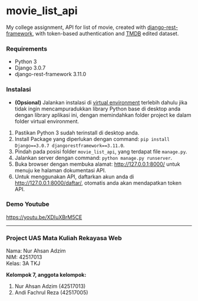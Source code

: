 # movie_list_api
My college assignment, API for list of movie, created with [django-rest-framework](https://www.django-rest-framework.org), with token-based authentication and [TMDB](https://www.kaggle.com/tmdb/tmdb-movie-metadata) edited dataset.

### Requirements
* Python 3
* Django 3.0.7
* django-rest-framework 3.11.0

### Instalasi
* **(Opsional)** Jalankan instalasi di [virtual environment](https://docs.python.org/3/tutorial/venv.html) terlebih dahulu jika tidak ingin mencampuradukkan library Python base di desktop anda dengan library aplikasi ini, dengan memindahkan folder project ke dalam folder virtual environment.
1. Pastikan Python 3 sudah terinstall di desktop anda. 
2. Install Package yang diperlukan dengan command: `pip install Django==3.0.7 djangorestframework==3.11.0`.
3. Pindah pada posisi folder `movie_list_api`, yang terdapat file `manage.py`.
4. Jalankan server dengan command: `python manage.py runserver`.
5. Buka browser dengan membuka alamat: http://127.0.0.1:8000/ untuk menuju ke halaman dokumentasi API.
6. Untuk menggunakan API, daftarkan akun anda di http://127.0.0.1:8000/daftar/, otomatis anda akan mendapatkan token API.

### Demo Youtube
https://youtu.be/XDIuXBrM5CE

---

### Project UAS Mata Kuliah Rekayasa Web
Nama: Nur Ahsan Adzim<br>
NIM: 42517013<br>
Kelas: 3A TKJ

**Kelompok 7, anggota kelompok:**
1. Nur Ahsan Adzim (42517013)
2. Andi Fachrul Reza (42517005)
